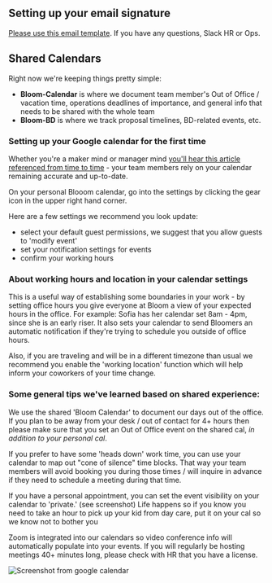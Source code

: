 ## Setting up your email signature
[Please use this email template](https://docs.google.com/document/d/1RaK-lQacImYNa-fyfDrY5iIvU5X7gSm1bq0ilfa1tBI/edit?usp=sharing). If you have any questions, Slack HR or Ops. 

## Shared Calendars
Right now we're keeping things pretty simple:

* **Bloom-Calendar** is where we document team member's Out of Office / vacation time, operations deadlines of importance, and general info that needs to be shared with the whole team
* **Bloom-BD** is where we track proposal timelines, BD-related events, etc. 

### Setting up your Google calendar for the first time

Whether you're a maker mind or manager mind [you'll hear this article referenced from time to time](https://medium.com/coaching-notes/maker-mind-vs-manager-mind-f4e01d294d34) - your team members rely on your calendar remaining accurate and up-to-date.

On your personal Blooom calendar, go into the settings by clicking the gear icon in the upper right hand corner. 

Here are a few settings we recommend you look update:  
- select your default guest permissions, we suggest that you allow guests to 'modify event'
- set your notification settings for events
- confirm your working hours 

### About working hours and location in your calendar settings

This is a useful way of establishing some boundaries in your work - by setting office hours you give everyone at Bloom a view of your expected hours in the office. For example: Sofia has her calendar set 8am - 4pm, since she is an early riser. 
It also sets your calendar to send Bloomers an automatic notification if they're trying to schedule you outside of office hours. 

Also, if you are traveling and will be in a different timezone than usual we recommend you enable the 'working location' function which will help inform your coworkers of your time change. 

### Some general tips we've learned based on shared experience:

We use the shared 'Bloom Calendar' to document our days out of the office. If you plan to be away from your desk / out of contact for 4+ hours then please make sure that you set an Out of Office event on the shared cal, *in addition to your personal cal*. 

If you prefer to have some 'heads down' work time, you can use your calendar to map out "cone of silence" time blocks. That way your team members will avoid booking you during those times / will inquire in advance if they need to schedule a meeting during that time. 

If you have a personal appointment, you can set the event visibility on your calendar to 'private.' (see screenshot) Life happens so if you know you need to take an hour to pick up your kid from day care, put it on your cal so we know not to bother you

Zoom is integrated into our calendars so video conference info will automatically populate into your events. If you will regularly be hosting meetings 40+ minutes long, please check with HR that you have a license. 

![Screenshot from google calendar](https://github.com/Bloom-Works/handbook/blob/eb51a0980b54c2904d0322a65bf491d225f9c170/docs/google%20calendar%20screenshot.png)

